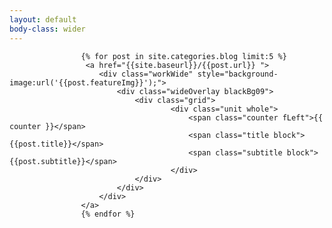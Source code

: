 ```yaml
---
layout: default
body-class: wider
---
```


<div class="wider midnight">
		
			
				
					{% for post in site.categories.blog limit:5 %}
					 <a href="{{site.baseurl}}/{{post.url}} ">
					 	<div class="workWide" style="background-image:url('{{post.featureImg}}');">
					 		<div class="wideOverlay blackBg09">
							 	<div class="grid">
							 			<div class="unit whole">
											<span class="counter fLeft">{{ counter }}</span>
											<span class="title block">{{post.title}}</span>
											<span class="subtitle block">{{post.subtitle}}</span>
							 			</div>	
								</div>
							</div>	
						</div>
					</a>
					{% endfor %}

			
		 
</div>	
<!--
		<div class="grid">
			<ul class="recentWork">
				<li>Selected work 2010-2015</li>
				{% for post in site.categories.work limit:5 %}
				<li class="block">
					<a class="midnight" href="{{site.baseurl}}/{{post.url}}">
						<span class="title">{{post.title}}</span>
						<span class="subtitle">{{post.subtitle}}</span>
					</a>

				</li>
				{% endfor %}
			</ul>
		 </div>
-->